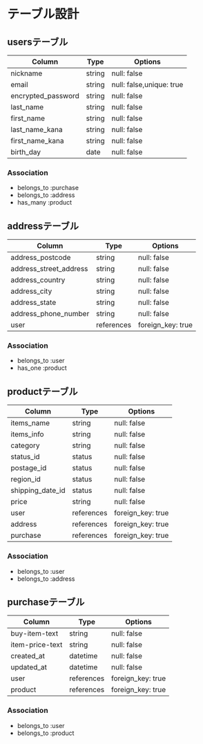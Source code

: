 # テーブル設計

## usersテーブル
| Column               | Type   | Options                  |
|----------------------|--------|--------------------------|
| nickname             | string | null: false              |
| email                | string | null: false,unique: true |
| encrypted_password   | string | null: false              |
| last_name            | string | null: false              |
| first_name           | string | null: false              |
| last_name_kana       | string | null: false              |
| first_name_kana      | string | null: false              |
| birth_day            | date   | null: false              |

### Association
* belongs_to :purchase
* belongs_to :address
* has_many :product


## addressテーブル
| Column                 | Type       | Options           |
|------------------------|------------|-------------------|
| address_postcode       | string     | null: false       |
| address_street_address | string     | null: false       |
| address_country        | string     | null: false       |
| address_city           | string     | null: false       |
| address_state          | string     | null: false       |
| address_phone_number   | string     | null: false       |
| user                   | references | foreign_key: true |

### Association
* belongs_to :user
* has_one :product


## productテーブル
| Column           | Type       | Options           |
|------------------|------------|-------------------|
| items_name       | string     | null: false       |
| items_info       | string     | null: false       |
| category         | string     | null: false       |
| status_id        | status     | null: false       |
| postage_id       | status     | null: false       |
| region_id        | status     | null: false       |
| shipping_date_id | status     | null: false       |
| price            | string     | null: false       |
| user             | references | foreign_key: true |
| address          | references | foreign_key: true |
| purchase         | references | foreign_key: true |

### Association
- belongs_to :user
- belongs_to :address


## purchaseテーブル
| Column          | Type       | Options           |
|-----------------|------------|-------------------|
| buy-item-text   | string     | null: false       |
| item-price-text | string     | null: false       |
| created_at      | datetime   | null: false       |
| updated_at      | datetime   | null: false       |
| user            | references | foreign_key: true |
| product         | references | foreign_key: true |

### Association
* belongs_to :user
* belongs_to :product